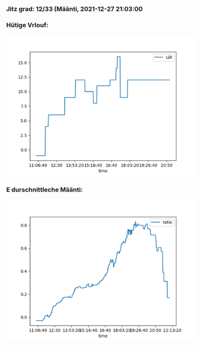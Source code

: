 ### Jitz grad: 12/33 (Määnti, 2021-12-27 21:03:00

### Hütige Vrlouf:
![Graph](Today.png)

### E durschnittleche Määnti:
![Graph](Määnti.png)